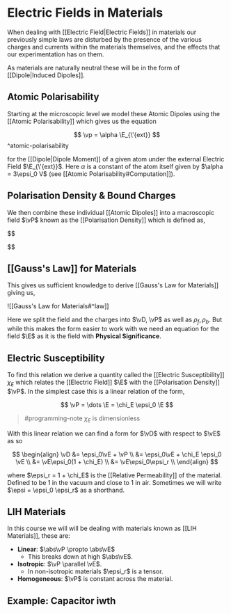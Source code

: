 # Electric Fields in Materials

When dealing with [[Electric Field|Electric Fields]] in materials our previously simple laws are disturbed by the presence of the various charges and currents within the materials themselves, and the effects that our experimentation has on them.

As materials are naturally neutral these will be in the form of [[Dipole|Induced Dipoles]].

## Atomic Polarisability

Starting at the microscopic level we model these Atomic Dipoles using the [[Atomic Polarisability]] which gives us the equation

$$ \vp = \alpha \E_{\'{ext}} $$ 
^atomic-polarisability

for the [[Dipole|Dipole Moment]] of a given atom under the external Electric Field $\E_{\'{ext}}$. Here $\alpha$ is a constant of the atom itself given by $\alpha = 3\epsi_0 V$ (see [[Atomic Polarisability#Computation]]).

## Polarisation Density & Bound Charges

We then combine these individual [[Atomic Dipoles]] into a macroscopic field $\vP$ known as the [[Polarisation Density]] which is defined as,

$$

$$

## [[Gauss's Law]] for Materials

This gives us sufficient knowledge to derive [[Gauss's Law for Materials]] giving us,

![[Gauss's  Law for Materials#^law]]

Here we split the field and the charges into $\vD, \vP$ as well as $\rho_f, \rho_b$. But while this makes the form easier to work with we need an equation for the field $\E$ as it is the field with **Physical Significance**.

## Electric Susceptibility

To find this relation we derive a quantity called the [[Electric Susceptibility]] $\chi_E$ which relates the [[Electric Field]] $\E$ with the [[Polarisation Density]] $\vP$. In the simplest case this is a linear relation of the form,

$$
\vP = \dots \E = \chi_E \epsi_0 \E
$$

> #programming-note $\chi_E$ is dimensionless

With this linear relation we can find a form for $\vD$ with respect to $\vE$ as so

$$
\begin{align}
\vD
&= \epsi_0\vE + \vP \\
&= \epsi_0\vE + \chi_E \epsi_0 \vE \\
&= \vE\epsi_0(1 + \chi_E) \\
&= \vE\epsi_0\epsi_r \\
\end{align}
$$

where $\epsi_r  = 1 + \chi_E$ is the [[Relative Permeability]] of the material. Defined to be $1$ in the vacuum and close to $1$ in air. Sometimes we will write $\epsi = \epsi_0 \epsi_r$ as a shorthand.

## LIH Materials

In this course we will will be dealing with materials known as [[LIH Materials]], these are:

- **Linear**: $\abs\vP \propto \abs\vE$
	- This breaks down at high $\abs\vE$.
- **Isotropic**: $\vP \parallel \vE$.
	- In non-isotropic materials $\epsi_r$ is a tensor.
- **Homogeneous**: $\vP$ is constant across the material.

## Example: Capacitor iwth 